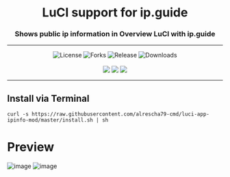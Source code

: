 <div align="center">
  <h1>LuCI support for ip.guide</h1>
  <h3>Shows public ip information in Overview LuCI with ip.guide</h3>
</div>
<hr/>
<div align="center">
  <img alt="License" src="https://img.shields.io/github/license/animegasan/luci-app-ipinfo?style=for-the-badge">
  <img alt="Forks" src="https://img.shields.io/github/forks/animegasan/luci-app-ipinfo?style=for-the-badge">
  <img alt="Release" src="https://img.shields.io/github/v/release/animegasan/luci-app-ipinfo?style=for-the-badge">
  <img alt="Downloads" src="https://img.shields.io/github/downloads/animegasan/luci-app-ipinfo/total?style=for-the-badge">
</div>
<br/>
<div align="center">
  <a target="_blank" href="https://saweria.co/animegasan" alt="Saweria"><img src="https://img.shields.io/badge/saweria-donation?style=for-the-badge&logo=adobeindesign&labelColor=black&color=%23FFA401"></a>
  <a target="_blank" href="https://www.paypal.com/paypalme/animegasan" alt="PayPal"><img src="https://img.shields.io/badge/paypal-donation?style=for-the-badge&logo=paypal&labelColor=black&color=%23003087"></a>
  <a target="_blank" href="https://www.buymeacoffee.com/animegasan" alt="BuyMeACoffee"><img src="https://img.shields.io/badge/buy%20me%20a%20coffee-donation?style=for-the-badge&logo=buymeacoffee&labelColor=black&color=%23FFDD00"></a>
</div>
<hr/>

## Install via Terminal
```
curl -s https://raw.githubusercontent.com/alrescha79-cmd/luci-app-ipinfo-mod/master/install.sh | sh
```

# Preview
![image](https://github.com/user-attachments/assets/eed6bdf9-8e03-44d9-ad1b-71b411257888)
![image](https://github.com/animegasan/luci-app-ipinfo/assets/14136053/f1970b49-2460-4602-8cdf-299bcea282c9)
